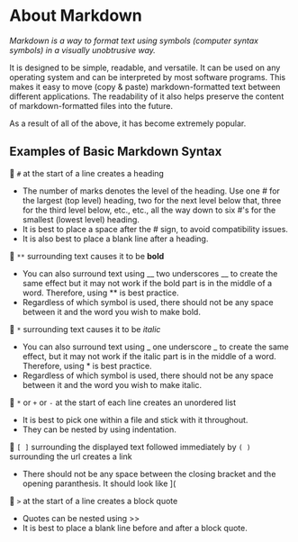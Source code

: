 # About Markdown

*Markdown is a way to format text using symbols (computer syntax symbols) in a visually unobtrusive way.*  

It is designed to be simple, readable, and versatile.  It can be used on any operating system and can be interpreted by most software programs.  This makes it easy to move (copy & paste) markdown-formatted text between different applications.  The readability of it also helps preserve the content of markdown-formatted files into the future.

As a result of all of the above, it has become extremely popular.

## Examples of Basic Markdown Syntax
:memo: `#` at the start of a line creates a heading

+ The number of marks denotes the level of the heading.  Use one # for the largest (top level) heading, two for the next level below that, three for the third level below, etc., etc., all the way down to six #'s for the smallest (lowest level) heading. 
+ It is best to place a space after the # sign, to avoid compatibility issues.
+ It is also best to place a blank line after a heading.    

:memo: `**` surrounding text causes it to be **bold**   
+ You can also surround text using __ two underscores __ to create the same effect but it may not work if the bold part is in the middle of a word.  Therefore, using ** is best practice.
+ Regardless of which symbol is used, there should not be any space between it and the word you wish to make bold.

:memo: `*` surrounding text causes it to be *italic*    
+ You can also surround text using _ one underscore _ to create the same effect, but it may not work if the italic part is in the middle of a word.  Therefore, using * is best practice.
+ Regardless of which symbol is used, there should not be any space between it and the word you wish to make italic.

:memo: `*` or `+` or `-` at the start of each line creates an unordered list
+ It is best to pick one within a file and stick with it throughout.
+ They can be nested by using indentation.

:memo: `[ ]` surrounding the displayed text followed immediately by `( )` surrounding the url creates a link
+ There should not be any space between the closing bracket and the opening paranthesis.  It should look like ]( 

:memo: `>` at the start of a line creates a block quote
+ Quotes can be nested using >>
+ It is best to place a blank line before and after a block quote.    
